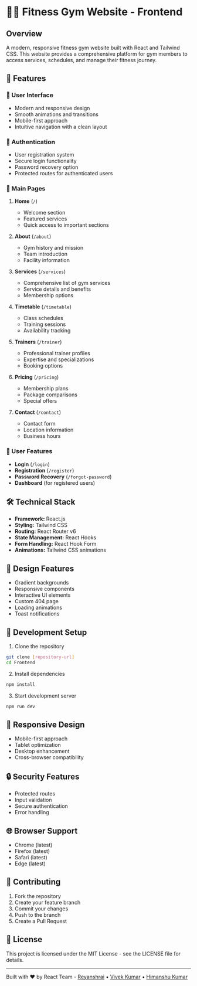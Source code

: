 # 🏋️‍♂️ Fitness Gym Website - Frontend

## Overview
A modern, responsive fitness gym website built with React and Tailwind CSS. This website provides a comprehensive platform for gym members to access services, schedules, and manage their fitness journey.

## 🚀 Features

### 📱 User Interface
- Modern and responsive design
- Smooth animations and transitions
- Mobile-first approach
- Intuitive navigation with a clean layout

### 🔐 Authentication
- User registration system
- Secure login functionality
- Password recovery option
- Protected routes for authenticated users

### 📄 Main Pages
1. **Home** (`/`)
   - Welcome section
   - Featured services
   - Quick access to important sections

2. **About** (`/about`)
   - Gym history and mission
   - Team introduction
   - Facility information

3. **Services** (`/services`)
   - Comprehensive list of gym services
   - Service details and benefits
   - Membership options

4. **Timetable** (`/timetable`)
   - Class schedules
   - Training sessions
   - Availability tracking

5. **Trainers** (`/trainer`)
   - Professional trainer profiles
   - Expertise and specializations
   - Booking options

6. **Pricing** (`/pricing`)
   - Membership plans
   - Package comparisons
   - Special offers

7. **Contact** (`/contact`)
   - Contact form
   - Location information
   - Business hours

### 👤 User Features
- **Login** (`/login`)
- **Registration** (`/register`)
- **Password Recovery** (`/forgot-password`)
- **Dashboard** (for registered users)

## 🛠️ Technical Stack

- **Framework:** React.js
- **Styling:** Tailwind CSS
- **Routing:** React Router v6
- **State Management:** React Hooks
- **Form Handling:** React Hook Form
- **Animations:** Tailwind CSS animations

## 🎨 Design Features
- Gradient backgrounds
- Responsive components
- Interactive UI elements
- Custom 404 page
- Loading animations
- Toast notifications

## 🔧 Development Setup

1. Clone the repository
```bash
git clone [repository-url]
cd Frontend
```

2. Install dependencies
```bash
npm install
```

3. Start development server
```bash
npm run dev
```

## 📱 Responsive Design
- Mobile-first approach
- Tablet optimization
- Desktop enhancement
- Cross-browser compatibility

## 🔒 Security Features
- Protected routes
- Input validation
- Secure authentication
- Error handling

## 🌐 Browser Support
- Chrome (latest)
- Firefox (latest)
- Safari (latest)
- Edge (latest)

## 📝 Contributing
1. Fork the repository
2. Create your feature branch
3. Commit your changes
4. Push to the branch
5. Create a Pull Request

## 📄 License
This project is licensed under the MIT License - see the LICENSE file for details.

---
Built with ❤️ by React Team - [Reyanshrai](https://github.com/Reyanshrai/Project_React) • [Vivek Kumar](https://github.com/vsah7079) • [Himanshu Kumar](https://github.com/himanshu-kumar-911)